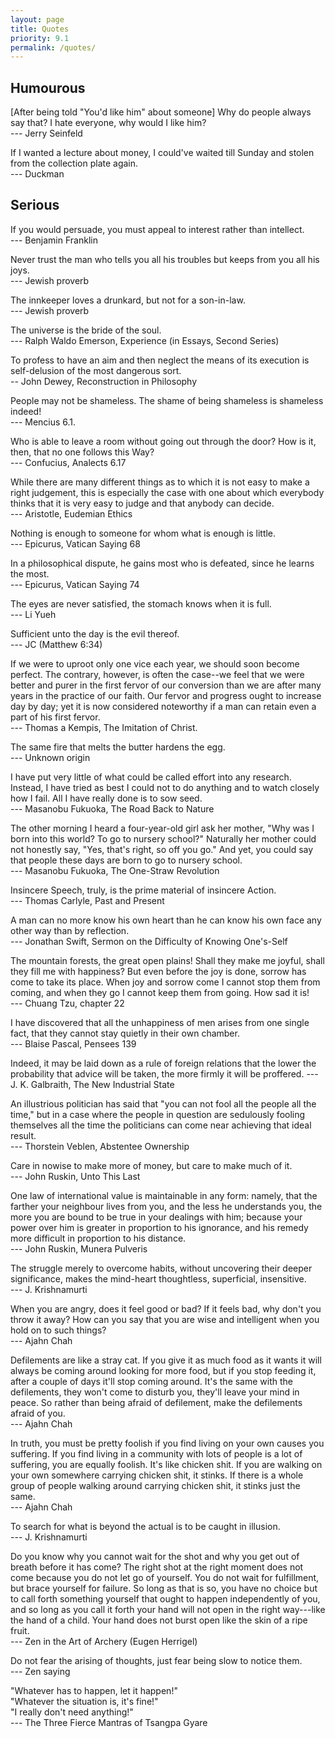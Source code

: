 ```yaml
---
layout: page
title: Quotes
priority: 9.1
permalink: /quotes/
---
```


## Humourous


\[After being told "You'd like him" about someone\] Why do people always say that? I hate everyone, why would I like him?    
--- Jerry Seinfeld

If I wanted a lecture about money, I could've waited till Sunday and stolen from the collection plate again.    
--- Duckman 

## Serious

If you would persuade, you must appeal to interest rather than intellect.    
--- Benjamin Franklin

Never trust the man who tells you all his troubles but keeps from you all his joys.    
--- Jewish proverb

The innkeeper loves a drunkard, but not for a son-in-law.  
--- Jewish proverb

The universe is the bride of the soul.  
--- Ralph Waldo Emerson, Experience (in Essays, Second Series)

To profess to have an aim and then neglect the means of its execution is self-delusion of the most dangerous sort.  
-- John Dewey, Reconstruction in Philosophy

People may not be shameless. The shame of being shameless is shameless indeed!  
--- Mencius 6.1.

Who is able to leave a room without going out through the door? How is it, then, that no one follows this Way?  
--- Confucius, Analects 6.17

While there are many different things as to which it is not easy to make a right judgement, this is especially
 the case with one about which everybody thinks that it is very easy to judge and that anybody can decide.    
--- Aristotle, Eudemian Ethics

Nothing is enough to someone for whom what is enough is little.    
--- Epicurus, Vatican Saying 68

In a philosophical dispute, he gains most who is defeated, since he learns the most.    
--- Epicurus, Vatican Saying 74

The eyes are never satisfied, the stomach knows when it is full.  
--- Li Yueh

Sufficient unto the day is the evil thereof.  
--- JC (Matthew 6:34)

If we were to uproot only one vice each year, we should soon become perfect. The contrary, however, is often the 
case--we feel that we were better and purer in the first fervor of our conversion than we are after many years in the 
practice of our faith. Our fervor and progress ought to increase day by day; yet it is now considered noteworthy if
a man can retain even a part of his first fervor.  
--- Thomas a Kempis, The Imitation of Christ.

The same fire that melts the butter hardens the egg.  
--- Unknown origin

I have put very little of what could be called effort into any research. Instead, I have tried as best I could not to
do anything and to watch closely how I fail. All I have really done is to sow seed.  
--- Masanobu Fukuoka, The Road Back to Nature

The other morning I heard a four-year-old girl ask her mother, "Why was I born into this world? To go to nursery
school?" Naturally her mother could not honestly say, "Yes, that's right, so off you go." And yet, you could say that
people these days are born to go to nursery school.  
--- Masanobu Fukuoka, The One-Straw Revolution

Insincere Speech, truly, is the prime material of insincere Action.  
--- Thomas Carlyle, Past and Present

A man can no more know his own heart than he can know his own face any other way than by reflection.  
--- Jonathan Swift, Sermon on the Difficulty of Knowing One's-Self

The mountain forests, the great open plains! Shall they make me joyful, shall they fill me with happiness? But even
before the joy is done, sorrow has come to take its place. When joy and sorrow come I cannot stop them from coming, and
when they go I cannot keep them from going. How sad it is!  
--- Chuang Tzu, chapter 22

I have discovered that all the unhappiness of men arises from one single fact, that they cannot stay quietly in their
own chamber.  
--- Blaise Pascal, Pensees 139

Indeed, it may be laid down as a rule of foreign relations that the lower the probability that advice will be taken,
the more firmly it will be proffered.
--- J. K. Galbraith, The New Industrial State

An illustrious politician has said that "you can not fool all the people all the time," but in a case where the people
in question are sedulously fooling themselves all the time the politicians can come near achieving that ideal result.  
--- Thorstein Veblen, Abstentee Ownership

Care in nowise to make more of money, but care to make much of it.  
--- John Ruskin, Unto This Last

One law of international value is maintainable in any form: namely, that the farther your neighbour lives from you,
and the less he understands you, the more you are bound to be true in your dealings with him; because your power over
him is greater in proportion to his ignorance, and his remedy more difficult in proportion to his distance.  
--- John Ruskin, Munera Pulveris

The struggle merely to overcome habits, without uncovering their deeper significance, makes the mind-heart 
thoughtless, superficial, insensitive.                                                                      
--- J. Krishnamurti

When you are angry, does it feel good or bad? If it feels bad, why don't you throw it away? How can you say that you
are wise and intelligent when you hold on to such things?  
--- Ajahn Chah

Defilements are like a stray cat. If you give it as much food as it wants it will always be coming around looking for
more food, but if you stop feeding it, after a couple of days it'll stop coming around. It's the same with the
defilements, they won't come to disturb you, they'll leave your mind in peace. So rather than being afraid of
defilement, make the defilements afraid of you.  
--- Ajahn Chah

In truth, you must be pretty foolish if you find living on your own causes you suffering. If you find living in a
community with lots of people is a lot of suffering, you are equally foolish. It's like chicken shit. If you are
walking on your own somewhere carrying chicken shit, it stinks. If there is a whole group of people walking around
carrying chicken shit, it stinks just the same.  
--- Ajahn Chah

To search for what is beyond the actual is to be caught in illusion.  
--- J. Krishnamurti

Do you know why you cannot wait for the shot and why you get out of breath before it has come? The right shot at the
right moment does not come because you do not let go of yourself. You do not wait for fulfillment, but brace yourself
for failure. So long as that is so, you have no choice but to call forth something yourself that ought to happen
independently of you, and so long as you call it forth your hand will not open in the right way---like the hand of a
child. Your hand does not burst open like the skin of a ripe fruit.  
--- Zen in the Art of Archery (Eugen Herrigel)

Do not fear the arising of thoughts, just fear being slow to notice them.  
--- Zen saying

"Whatever has to happen, let it happen!"  
"Whatever the situation is, it's fine!"  
"I really don't need anything!"  
--- The Three Fierce Mantras of Tsangpa Gyare 
